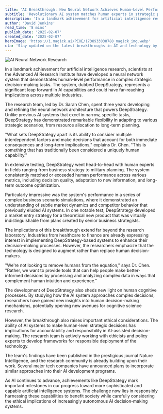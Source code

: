 ```yaml
---
title: 'AI Breakthrough: New Neural Network Achieves Human-Level Performance in Complex Decision Making'
subtitle: 'Revolutionary AI system matches human experts in strategic planning tasks'
description: 'In a landmark achievement for artificial intelligence research, scientists at the Advanced AI Research Institute have developed a neural network system that demonstrates human-level performance in complex strategic decision-making tasks. DeepStrategy, the new system, represents a significant leap forward in AI capabilities with potential implications across multiple industries.'
author: 'David Jenkins'
read_time: '8 mins'
publish_date: '2025-02-07'
created_date: '2025-02-07'
heroImage: 'https://i.magick.ai/PIXE/1738933038788_magick_img.webp'
cta: 'Stay updated on the latest breakthroughs in AI and technology by following us on LinkedIn. Join our community of innovation enthusiasts and industry experts!'
---
```


![AI Neural Network Research](https://i.magick.ai/PIXE/1738933038791_magick_img.webp)

In a landmark achievement for artificial intelligence research, scientists at the Advanced AI Research Institute have developed a neural network system that demonstrates human-level performance in complex strategic decision-making tasks. The system, dubbed DeepStrategy, represents a significant leap forward in AI capabilities and could have far-reaching implications across multiple industries.

The research team, led by Dr. Sarah Chen, spent three years developing and refining the neural network architecture that powers DeepStrategy. Unlike previous AI systems that excel in narrow, specific tasks, DeepStrategy has demonstrated remarkable flexibility in adapting to various strategic scenarios, from resource allocation to long-term planning.

"What sets DeepStrategy apart is its ability to consider multiple interdependent factors and make decisions that account for both immediate consequences and long-term implications," explains Dr. Chen. "This is something that has traditionally been considered a uniquely human capability."

In extensive testing, DeepStrategy went head-to-head with human experts in fields ranging from business strategy to military planning. The system consistently matched or exceeded human performance across various metrics, including decision quality, adaptation to new information, and long-term outcome optimization.

Particularly impressive was the system's performance in a series of complex business scenario simulations, where it demonstrated an understanding of subtle market dynamics and competitor behavior that previously eluded AI systems. In one notable test, DeepStrategy developed a market entry strategy for a theoretical new product that was virtually indistinguishable from plans created by senior business strategists.

The implications of this breakthrough extend far beyond the research laboratory. Industries from healthcare to finance are already expressing interest in implementing DeepStrategy-based systems to enhance their decision-making processes. However, the researchers emphasize that the technology is designed to augment rather than replace human decision-makers.

"We're not looking to remove humans from the equation," says Dr. Chen. "Rather, we want to provide tools that can help people make better-informed decisions by processing and analyzing complex data in ways that complement human intuition and experience."

The development of DeepStrategy also sheds new light on human cognitive processes. By studying how the AI system approaches complex decisions, researchers have gained new insights into human decision-making mechanisms, potentially opening new avenues for cognitive science research.

However, the breakthrough also raises important ethical considerations. The ability of AI systems to make human-level strategic decisions has implications for accountability and responsibility in AI-assisted decision-making. The research team is actively working with ethicists and policy experts to develop frameworks for responsible deployment of the technology.

The team's findings have been published in the prestigious journal Nature Intelligence, and the research community is already building upon their work. Several major tech companies have announced plans to incorporate similar approaches into their AI development programs.

As AI continues to advance, achievements like DeepStrategy mark important milestones in our progress toward more sophisticated and capable artificial intelligence systems. The challenge now lies in responsibly harnessing these capabilities to benefit society while carefully considering the ethical implications of increasingly autonomous AI decision-making systems.